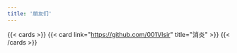 ```yaml
---
title: '朋友们'
---
```


{{< cards >}}
  {{< card link="https://github.com/001VIsir" title="消炎" >}}
{{< /cards >}}
